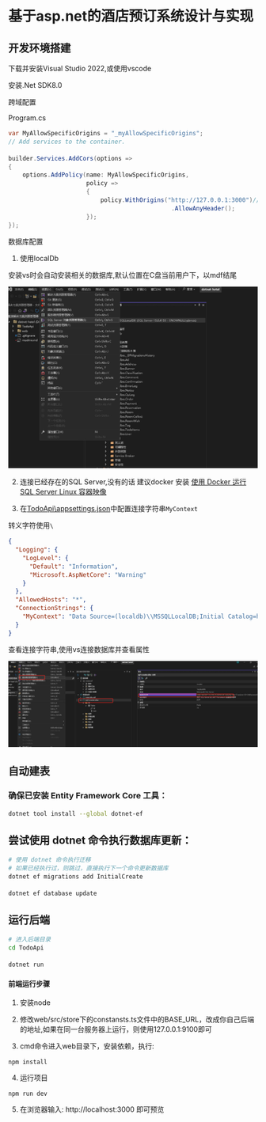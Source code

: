 # 基于asp.net的酒店预订系统设计与实现

## 开发环境搭建

下载并安装Visual Studio 2022,或使用vscode

安装.Net SDK8.0

跨域配置

Program.cs

```c#
var MyAllowSpecificOrigins = "_myAllowSpecificOrigins";
// Add services to the container.

builder.Services.AddCors(options =>
{
    options.AddPolicy(name: MyAllowSpecificOrigins,
                      policy =>
                      {
                          policy.WithOrigins("http://127.0.0.1:3000")//修改成你的前端运行地址和端口，如果有域名，则修改成域名
                                              .AllowAnyHeader();
                      });
});
```

数据库配置


1. 使用localDb

安装vs时会自动安装相关的数据库,默认位置在C盘当前用户下，以mdf结尾

![image](./image/WX20231207-171912.png)

2. 连接已经存在的SQL Server,没有的话 建议docker 安装
 [使用 Docker 运行 SQL Server Linux 容器映像](https://learn.microsoft.com/zh-cn/sql/linux/quickstart-install-connect-docker?view=sql-server-ver16&pivots=cs1-bash)

3. 在[TodoApi\appsettings.json](TodoApi\appsettings.json)中配置连接字符串`MyContext`

转义字符使用`\`
```json
{
  "Logging": {
    "LogLevel": {
      "Default": "Information",
      "Microsoft.AspNetCore": "Warning"
    }
  },
  "AllowedHosts": "*",
  "ConnectionStrings": {
    "MyContext": "Data Source=(localdb)\\MSSQLLocalDB;Initial Catalog=hotel.db;Integrated Security=True;Connect Timeout=30;Encrypt=False;Trust Server Certificate=False;Application Intent=ReadWrite;Multi Subnet Failover=False"
  }
}
```

查看连接字符串,使用vs连接数据库并查看属性

![Alt text](./image/image.png)

## 自动建表

### 确保已安装 Entity Framework Core 工具：

```bash
dotnet tool install --global dotnet-ef
```

## 尝试使用 dotnet 命令执行数据库更新：

```bash
# 使用 dotnet 命令执行迁移
# 如果已经执行过，则跳过，直接执行下一个命令更新数据库
dotnet ef migrations add InitialCreate

dotnet ef database update
```

## 运行后端

```bash
# 进入后端目录
cd TodoApi

dotnet run 
```


#### 前端运行步骤

1. 安装node

2. 修改web/src/store下的constansts.ts文件中的BASE_URL，改成你自己后端的地址,如果在同一台服务器上运行，则使用127.0.0.1:9100即可

3. cmd命令进入web目录下，安装依赖，执行:
```
npm install 
```
4. 运行项目
```
npm run dev
```
5. 在浏览器输入: http://localhost:3000 即可预览


